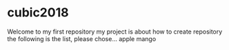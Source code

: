 # cubic2018
Welcome to my first repository 
my project is about how to create repository
the following is the list, please chose...
apple
mango
